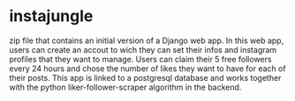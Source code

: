 # instajungle
zip file that contains an initial version of a Django web app.
In this web app, users can create an accout to wich they can set their infos and instagram profiles that they want to manage.
Users can claim their 5 free followers every 24 hours and chose the number of likes they want to have for each of their posts.
This app is linked to a postgresql database and works together with the python liker-follower-scraper algorithm in the backend.
